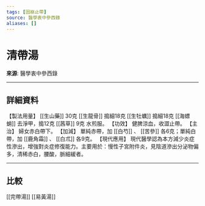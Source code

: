 ```yaml
---
tags: [固崩止帶]
source: 醫學衷中參西錄
aliases: []
---
```


# 清帶湯

**來源**: 醫學衷中參西錄  

---

## 詳細資料
【製法用量】 [[生山藥]] 30克 [[生龍骨]] 搗細18克 [[生牡蠣]] 搗細18克 [[海螵蛸]] 去淨甲，搗12克 [[茜草]] 9克
水煎服。
【功效】
健脾涼血，收澀止帶。
【主治】
婦女赤白帶下。
【加減】
單純赤帶，加 [[白芍]] 、 [[苦參]] 各6克；單純白帶，加 [[鹿角霜]] 、 [[白朮]] 各9克。
【現代應用】
現代醫學認為本方減少炎症性滲出，增強對炎症修復能力。主要用於：慢性子宮附件炎，見陰道滲出分泌物偏多，清稀赤白，腰酸，脈細緩者。

---

## 比較
[[完帶湯]]
[[易黃湯]]
